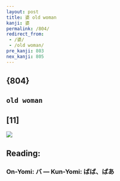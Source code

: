 ```yaml
---
layout: post
title: 婆 old woman
kanji: 婆
permalink: /804/
redirect_from:
 - /婆/
 - /old woman/
pre_kanji: 803
nex_kanji: 805
---
```


## {804}

## `old woman`

## [11]

<div class="stroke"><img src="E5A986.png" /></div>

## Reading:

### On-Yomi: バ &mdash; Kun-Yomi: ばば、ばあ

